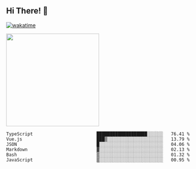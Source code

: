 ## Hi There! 👋

[![wakatime](https://wakatime.com/badge/user/b68591ab-22c5-4330-8827-a6e8ce37d9d8.svg)](https://wakatime.com/@b68591ab-22c5-4330-8827-a6e8ce37d9d8)

<a href="https://www.coffeebede.com/vhid"><img class="img-fluid" width="250" src="https://coffeebede.ir/DashboardTemplateV2/app-assets/images/banner/default-yellow.svg" /></a>

<!--START_SECTION:waka-->

```text
TypeScript                        ███████████████████░░░░░░   76.41 %
Vue.js                            ███▒░░░░░░░░░░░░░░░░░░░░░   13.79 %
JSON                              █░░░░░░░░░░░░░░░░░░░░░░░░   04.06 %
Markdown                          ▓░░░░░░░░░░░░░░░░░░░░░░░░   02.13 %
Bash                              ▒░░░░░░░░░░░░░░░░░░░░░░░░   01.32 %
JavaScript                        ▒░░░░░░░░░░░░░░░░░░░░░░░░   00.95 %
```

<!--END_SECTION:waka-->
